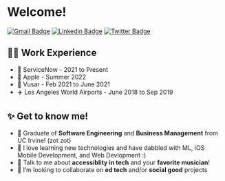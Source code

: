 # Welcome! 
<!-- <img src='https://i.pinimg.com/originals/44/98/65/4498650ebf80cf4ecb98162059dc0fe9.gif' width='100"'> -->

[![Gmail Badge](https://img.shields.io/badge/-antheaknguyen@gmail.com-c14438?style=flat&logo=Gmail&logoColor=white)](mailto:antheaknguyen@gmail.com "Connect via Email")
[![Linkedin Badge](https://img.shields.io/badge/-Anthea%20Nguyen-0072b1?style=flat&logo=Linkedin&logoColor=white)](https://www.linkedin.com/in/anthea-nguyen/ "Connect on LinkedIn")
[![Twitter Badge](https://img.shields.io/badge/-@_anthean-00acee?style=flat&logo=Twitter&logoColor=white)](https://twitter.com/intent/follow?screen_name=_anthean "Follow on Twitter")


<!-- Hello, my name is Anthea (Ann-thee-uh) Nguyen, a software engineer currently exploring all things accessibility and GenAI! I received my bachelors in Software Engineering and Business Management at [University of California, Irvine](https://www.ics.uci.edu/)!  -->

## 👨‍💻 Work Experience 
- 📝 ServiceNow - 2021 to Present
- 🍎 Apple - Summer 2022
- 🎥 Vusar - Feb 2021 to June 2021 
-  ✈️ Los Angeles World Airports - June 2018 to Sep 2019

## ✨ Get to know me!
- 🔭  Graduate of  **Software Engineering** and **Business Management** from UC Irvine! (zot zot) 
- 🌱  I love learning new technologies and have dabbled with ML, iOS Mobile Development, and Web Devlopment :) 
- 💬  Talk to me about **accessiblity in tech** and your **favorite musician**!
- 👯  I’m looking to collaborate on **ed tech** and/or **social good** projects
<!-- - 🧃  Pronouns: She/They -->



<!-- <img align='right' src='https://64.media.tumblr.com/318f2b781705db067f74b5768c8a5c35/tumblr_mi0wucFcyk1rsvwibo1_500.gifv' width='200"'> -->
<!-- <img align='right' src='https://c.tenor.com/xwHChGGtYOMAAAAC/jake-adventure-time.gif' width='400"'>  -->
<!-- <img align='right' src='https://c.tenor.com/5C811jOACN4AAAAj/cute-dog.gif' width='200"'> -->
<!-- <img align='right' src='https://media3.giphy.com/media/l4FGI8GoTL7N4DsyI/giphy.gif' width='200"'> -->


<!-- https://media.giphy.com/media/bcKmIWkUMCjVm/giphy.gif -->
<!-- ### 📬 Get in Touch

- GitHub: https://github.com/anthean
- LinkedIn: https://linkedin.com/in/anthea-nguyen
- E-mail: antheaknguyen@gmail.com

### 📚 Looking for my Resume? [Email me!](mailto:antheaknguyen@gmail.com)
 -->

<!--
**anthean/anthean** is a ✨ _special_ ✨ repository because its `README.md` (this file) appears on your GitHub profile.
![Anthea's github stats](https://github-readme-stats.vercel.app/api?username=anthean&show_icons=true&hide_border=true)
![Profile last updated](https://img.shields.io/github/last-commit/anthean/anthean/master?label=Last%20updated&style=flat)

Here are some ideas to get you started:

- 🔭 I’m currently working on ...
- 🌱 I’m currently learning ...
- 👯 I’m looking to collaborate on ...
- 🤔 I’m looking for help with ...
- 💬 Ask me about ...
- 📫 How to reach me: ...
- 😄 Pronouns: ...
- ⚡ Fun fact: ...
-->
